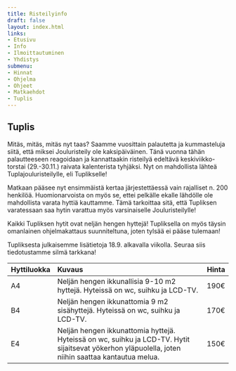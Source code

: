 ```yaml
---
title: Risteilyinfo
draft: false
layout: index.html
links:
- Etusivu
- Info
- Ilmoittautuminen
- Yhdistys
submenu:
- Hinnat
- Ohjelma
- Ohjeet
- Matkaehdot
- Tuplis
---
```

## Tuplis

Mitäs, mitäs, mitäs nyt taas? Saamme vuosittain palautetta ja kummasteluja siitä, että miksei Jouluristeily ole kaksipäiväinen. Tänä vuonna tähän palautteeseen reagoidaan ja kannattaakin risteilyä edeltävä keskiviikko-torstai (29.-30.11.) raivata kalenterista tyhjäksi.
Nyt on mahdollista lähteä Tuplajouluristeilylle, eli Tuplikselle!

Matkaan pääsee nyt ensimmäistä kertaa järjestettäessä vain rajalliset n. 200 henkilöä. Huomionarvoista on myös se, ettei pelkälle ekalle lähdölle ole mahdollista varata hyttiä kauttamme. Tämä tarkoittaa sitä, että Tupliksen varatessaan saa hytin varattua myös varsinaiselle Jouluristeilylle!

Kaikki Tupliksen hytit ovat neljän hengen hyttejä! Tupliksella on myös täysin omanlainen ohjelmakattaus suunniteltuna, joten tylsää ei pääse tulemaan!

Tupliksesta julkaisemme lisätietoja 18.9. alkavalla viikolla. Seuraa siis tiedotustamme silmä tarkkana!

| Hyttiluokka   | Kuvaus        | Hinta |
|:------------- |:--------------| -----:|
| A4 | Neljän hengen ikkunallisia 9-10 m2 hyttejä. Hyteissä on wc, suihku ja LCD-TV. | 190€ |
| B4 |  Neljän hengen ikkunattomia 9 m2 sisähyttejä. Hyteissä on wc, suihku ja LCD-TV.  | 170€ | 
| E4 |  Neljän hengen ikkunattomia hyttejä. Hyteissä on wc, suihku ja LCD-TV. Hytit sijaitsevat yökerhon yläpuolella, joten niihin saattaa kantautua melua.  | 150€ | 
